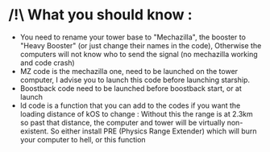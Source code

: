 # /!\ What you should know : 
- You need to rename your tower base to "Mechazilla", the booster to "Heavy Booster" (or just change their names in the code), Otherwise the computers will not know who to send the signal (no mechazilla working and code crash)
- MZ code is the mechazilla one, need to be launched on the tower computer, I advise you to launch this code before launching starship.
- Boostback code need to be launched before boostback start, or at launch
- ld code is a function that you can add to the codes if you want the loading distance of kOS to change : Without this the range is at 2.3km so past that distance, the computer and tower will be virtually non-existent. So either install PRE (Physics Range Extender) which will burn your computer to hell, or this function
